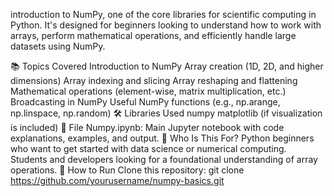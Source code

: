 introduction to NumPy, one of the core libraries for scientific computing in Python. It's designed for beginners looking to understand how to work with arrays, perform mathematical operations, and efficiently handle large datasets using NumPy.

📚 Topics Covered
Introduction to NumPy
Array creation (1D, 2D, and higher dimensions)
Array indexing and slicing
Array reshaping and flattening
Mathematical operations (element-wise, matrix multiplication, etc.)
Broadcasting in NumPy
Useful NumPy functions (e.g., np.arange, np.linspace, np.random)
🛠️ Libraries Used
numpy
matplotlib (if visualization is included)
📁 File
Numpy.ipynb: Main Jupyter notebook with code explanations, examples, and output.
🎯 Who Is This For?
Python beginners who want to get started with data science or numerical computing.
Students and developers looking for a foundational understanding of array operations.
🚀 How to Run
Clone this repository:
git clone https://github.com/yourusername/numpy-basics.git
